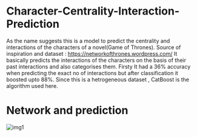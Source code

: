 # Character-Centrality-Interaction-Prediction
As the name suggests this is a model to predict the centrality and interactions of the characters of a novel(Game of Thrones).
Source of inspiration and dataset : https://networkofthrones.wordpress.com/
It basically predicts the interactions of the characters on the basis of their past interactions and also categorises them.
Firsty It had a 36% accuracy when predicting the exact no of interactions but after classification it boosted upto 88%.
Since this is a hetrogeneous dataset , CatBoost is the algorithm used here.
#
# Network and prediction
![img1](https://user-images.githubusercontent.com/30984369/52318132-033da080-29e9-11e9-8f38-21630fba7008.png)
